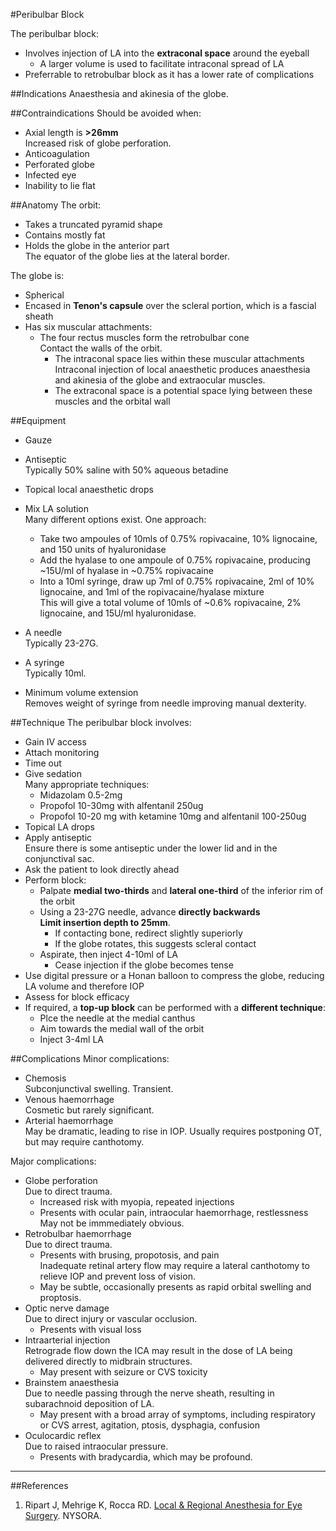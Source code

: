 #Peribulbar Block

The peribulbar block:
* Involves injection of LA into the **extraconal space** around the eyeball
	* A larger volume is used to facilitate intraconal spread of LA
* Preferrable to retrobulbar block as it has a lower rate of complications



##Indications
Anaesthesia and akinesia of the globe.


##Contraindications
Should be avoided when:
* Axial length is **>26mm**  
Increased risk of globe perforation.
* Anticoagulation
* Perforated globe
* Infected eye
* Inability to lie flat

##Anatomy
The orbit:
* Takes a truncated pyramid shape
* Contains mostly fat
* Holds the globe in the anterior part  
The equator of the globe lies at the lateral border.

The globe is:
* Spherical
* Encased in **Tenon's capsule** over the scleral portion, which is a fascial sheath
* Has six muscular attachments:
	* The four rectus muscles form the retrobulbar cone  
	Contact the walls of the orbit.
		* The intraconal space lies within these muscular attachments  
		Intraconal injection of local anaesthetic produces anaesthesia and akinesia of the globe and extraocular muscles.
		* The extraconal space is a potential space lying between these muscles and the orbital wall

##Equipment
* Gauze
* Antiseptic  
Typically 50% saline with 50% aqueous betadine
* Topical local anaesthetic drops
* Mix LA solution  
Many different options exist. One approach:
	* Take two ampoules of 10mls of 0.75% ropivacaine, 10% lignocaine, and 150 units of hyaluronidase
	* Add the hyalase to one ampoule of 0.75% ropivacaine, producing ~15U/ml of hyalase in ~0.75% ropivacaine
	* Into a 10ml syringe, draw up 7ml of 0.75% ropivacaine, 2ml of 10% lignocaine, and 1ml of the ropivacaine/hyalase mixture  
	This will give a total volume of 10mls of ~0.6% ropivacaine, 2% lignocaine, and 15U/ml hyaluronidase.


* A needle  
Typically 23-27G.
* A syringe  
Typically 10ml.
* Minimum volume extension  
Removes weight of syringe from needle improving manual dexterity.


##Technique
The peribulbar block involves:
* Gain IV access
* Attach monitoring
* Time out
* Give sedation  
Many appropriate techniques:
	* Midazolam 0.5-2mg
	* Propofol 10-30mg with alfentanil 250ug
	* Propofol 10-20 mg with ketamine 10mg and alfentanil 100-250ug
* Topical LA drops
* Apply antiseptic  
Ensure there is some antiseptic under the lower lid and in the conjunctival sac.
* Ask the patient to look directly ahead
* Perform block:
	* Palpate **medial two-thirds** and **lateral one-third** of the inferior rim of the orbit
	* Using a 23-27G needle, advance **directly backwards**  
	**Limit insertion depth to 25mm**.
		* If contacting bone, redirect slightly superiorly
		* If the globe rotates, this suggests scleral contact
	* Aspirate, then inject 4-10ml of LA
		* Cease injection if the globe becomes tense
* Use digital pressure or a Honan balloon to compress the globe, reducing LA volume and therefore IOP
* Assess for block efficacy
* If required, a **top-up block** can be performed with a **different technique**:
	* Plce the needle at the medial canthus
	* Aim towards the medial wall of the orbit
	* Inject 3-4ml LA


##Complications
Minor complications:
* Chemosis  
Subconjunctival swelling. Transient.
* Venous haemorrhage  
Cosmetic but rarely significant.
* Arterial haemorrhage  
May be dramatic, leading to rise in IOP. Usually requires postponing OT, but may require canthotomy.


Major complications:
* Globe perforation  
Due to direct trauma.
	* Increased risk with myopia, repeated injections
	* Presents with ocular pain, intraocular haemorrhage, restlessness  
	May not be immmediately obvious.
* Retrobulbar haemorrhage  
Due to direct trauma.
	* Presents with brusing, propotosis, and pain  
	Inadequate retinal artery flow may require a lateral canthotomy to relieve IOP and prevent loss of vision.
	* May be subtle, occasionally presents as rapid orbital swelling and proptosis. 
* Optic nerve damage  
Due to direct injury or vascular occlusion.
	* Presents with visual loss
* Intraarterial injection  
Retrograde flow down the ICA may result in the dose of LA being delivered directly to midbrain structures.
	* May present with seizure or CVS toxicity
* Brainstem anaesthesia  
Due to needle passing through the nerve sheath, resulting in subarachnoid deposition of LA.
	* May present with a broad array of symptoms, including respiratory or CVS arrest, agitation, ptosis, dysphagia, confusion
* Oculocardic reflex  
Due to raised intraocular pressure.
	* Presents with bradycardia, which may be profound.


---

##References
1. Ripart J, Mehrige K, Rocca RD. [Local & Regional Anesthesia for Eye Surgery](https://www.nysora.com/local-regional-anesthesia-for-eye-surgery). NYSORA.